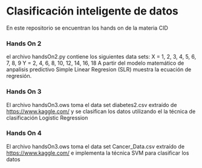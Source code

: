 # Clasificación inteligente de datos
En este repositorio se encuentran los hands on de la materia CID

### Hands On 2
el archivo handsOn2.py contiene los siguientes data sets:
  X = 1, 2, 3, 4, 5, 6, 7, 8, 9
  Y = 2, 4, 6, 8, 10, 12, 14, 16, 18
A partir del modelo matemático de anpalisis predictivo Simple Linear Regresion (SLR) muestra la ecuación de regresión.

### Hands On 3
El archivo handsOn3.ows toma el data set diabetes2.csv extraído de https://www.kaggle.com/ y se clasifican los datos utilizando el la técnica de clasificación Logistic Regression

### Hands On 4
El archivo handsOn3.ows toma el data set Cancer_Data.csv extraído de https://www.kaggle.com/ e implementa la técnica SVM para clasificar los datos
